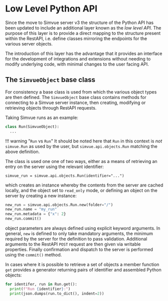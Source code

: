 # Low Level Python API
Since the move to Simvue server v3 the structure of the Python API has been updated to include an additional layer known as the _low level API_. The purpose of this layer is to provide a direct mapping to the structure present within the RestAPI, i.e. define classes mirroring the endpoints for the various server objects.

The introduction of this layer has the advantage that it provides an interface for the development of integrations and extensions without needing to modify underlying code, with minimal changes to the user facing API.

## The `SimvueObject` base class
For consistency a base class is used from which the various object types are then defined. The `SimvueObject` base class contains methods for connecting to a Simvue server instance, then creating, modifying or retrieving objects through RestAPI requests.

Taking Simvue runs as an example:

```python
class Run(SimvueObject):
  ...
```
!!! warning "`Run` vs `Run`"
    It should be noted here that `Run` in this context is _not_ `simvue.Run` as used by the user, but `simvue.api.objects.Run` matching the above definition.

The class is used one one of two ways, either as a means of retrieving an entry on the server using the relevant identifier:

```
simvue_run = simvue.api.objects.Run(identifier="...")
```

which creates an instance whereby the contents from the server are cached locally, and the object set to `read_only` mode,
or defining an object on the server by creating a new instance:

```python
new_run = simvue.api.objects.Run.new(folder="/")
new_run.name = "my_run"
new_run.metadata = {"x": 2}
new_run.commit()
```

object parameters are always defined using explicit keyword arguments. In general, `new` is defined to only take mandatory arguments,
the minimum required by the server for the definition to pass validation. Additional arguments to the RestAPI `POST` request are then
given via writable properties. Finally confirmation and dispatch to the server is performed using the `commit()` method.


In cases where it is possible to retrieve a set of objects a member function `get` provides a generator returning pairs of identifier and assembled Python objects:

```python
for identifer, run in Run.get():
  print(f"Run {identifier}:")
  print(json.dumps(run.to_dict(), indent=2))
```
